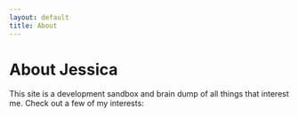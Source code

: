 ```yaml
---
layout: default
title: About
---
```


# About Jessica

This site is a development sandbox and brain dump of all things that interest me. Check out a few of my interests:
